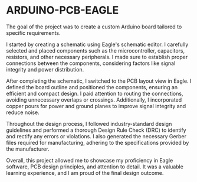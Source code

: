 # ARDUINO-PCB-EAGLE
The goal of the project was to create a custom Arduino board tailored to specific requirements.

I started by creating a schematic using Eagle's schematic editor. I carefully selected and placed components such as the microcontroller, capacitors, resistors, and other necessary peripherals. I made sure to establish proper connections between the components, considering factors like signal integrity and power distribution.

After completing the schematic, I switched to the PCB layout view in Eagle. I defined the board outline and positioned the components, ensuring an efficient and compact design. I paid attention to routing the connections, avoiding unnecessary overlaps or crossings. Additionally, I incorporated copper pours for power and ground planes to improve signal integrity and reduce noise.

Throughout the design process, I followed industry-standard design guidelines and performed a thorough Design Rule Check (DRC) to identify and rectify any errors or violations. I also generated the necessary Gerber files required for manufacturing, adhering to the specifications provided by the manufacturer.

Overall, this project allowed me to showcase my proficiency in Eagle software, PCB design principles, and attention to detail. It was a valuable learning experience, and I am proud of the final design outcome.
